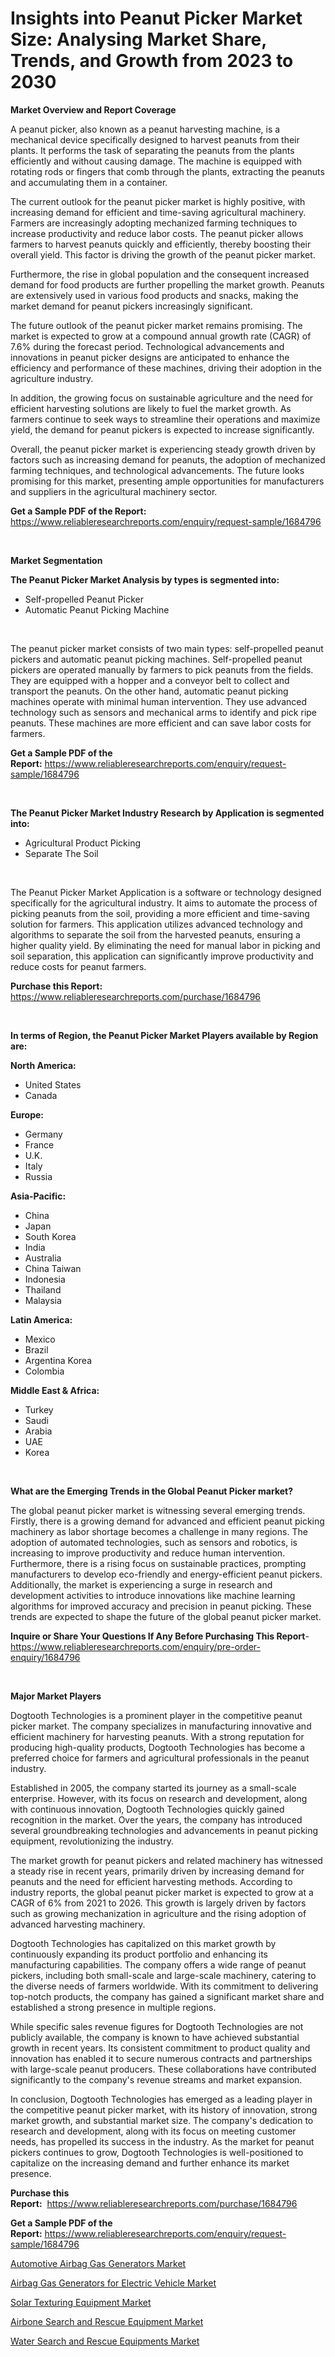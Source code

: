<p><h1>Insights into Peanut Picker Market Size: Analysing Market Share, Trends, and Growth from 2023 to 2030</h1></p><p><strong>Market Overview and Report Coverage</strong></p>
<p><p>A peanut picker, also known as a peanut harvesting machine, is a mechanical device specifically designed to harvest peanuts from their plants. It performs the task of separating the peanuts from the plants efficiently and without causing damage. The machine is equipped with rotating rods or fingers that comb through the plants, extracting the peanuts and accumulating them in a container.</p><p>The current outlook for the peanut picker market is highly positive, with increasing demand for efficient and time-saving agricultural machinery. Farmers are increasingly adopting mechanized farming techniques to increase productivity and reduce labor costs. The peanut picker allows farmers to harvest peanuts quickly and efficiently, thereby boosting their overall yield. This factor is driving the growth of the peanut picker market.</p><p>Furthermore, the rise in global population and the consequent increased demand for food products are further propelling the market growth. Peanuts are extensively used in various food products and snacks, making the market demand for peanut pickers increasingly significant.</p><p>The future outlook of the peanut picker market remains promising. The market is expected to grow at a compound annual growth rate (CAGR) of 7.6% during the forecast period. Technological advancements and innovations in peanut picker designs are anticipated to enhance the efficiency and performance of these machines, driving their adoption in the agriculture industry.</p><p>In addition, the growing focus on sustainable agriculture and the need for efficient harvesting solutions are likely to fuel the market growth. As farmers continue to seek ways to streamline their operations and maximize yield, the demand for peanut pickers is expected to increase significantly.</p><p>Overall, the peanut picker market is experiencing steady growth driven by factors such as increasing demand for peanuts, the adoption of mechanized farming techniques, and technological advancements. The future looks promising for this market, presenting ample opportunities for manufacturers and suppliers in the agricultural machinery sector.</p></p>
<p><strong>Get a Sample PDF of the Report:</strong> <a href="https://www.reliableresearchreports.com/enquiry/request-sample/1684796">https://www.reliableresearchreports.com/enquiry/request-sample/1684796</a></p>
<p>&nbsp;</p>
<p><strong>Market Segmentation</strong></p>
<p><strong>The Peanut Picker Market Analysis by types is segmented into:</strong></p>
<p><ul><li>Self-propelled Peanut Picker</li><li>Automatic Peanut Picking Machine</li></ul></p>
<p>&nbsp;</p>
<p><p>The peanut picker market consists of two main types: self-propelled peanut pickers and automatic peanut picking machines. Self-propelled peanut pickers are operated manually by farmers to pick peanuts from the fields. They are equipped with a hopper and a conveyor belt to collect and transport the peanuts. On the other hand, automatic peanut picking machines operate with minimal human intervention. They use advanced technology such as sensors and mechanical arms to identify and pick ripe peanuts. These machines are more efficient and can save labor costs for farmers.</p></p>
<p><strong>Get a Sample PDF of the Report:</strong>&nbsp;<a href="https://www.reliableresearchreports.com/enquiry/request-sample/1684796">https://www.reliableresearchreports.com/enquiry/request-sample/1684796</a></p>
<p>&nbsp;</p>
<p><strong>The Peanut Picker Market Industry Research by Application is segmented into:</strong></p>
<p><ul><li>Agricultural Product Picking</li><li>Separate The Soil</li></ul></p>
<p>&nbsp;</p>
<p><p>The Peanut Picker Market Application is a software or technology designed specifically for the agricultural industry. It aims to automate the process of picking peanuts from the soil, providing a more efficient and time-saving solution for farmers. This application utilizes advanced technology and algorithms to separate the soil from the harvested peanuts, ensuring a higher quality yield. By eliminating the need for manual labor in picking and soil separation, this application can significantly improve productivity and reduce costs for peanut farmers.</p></p>
<p><strong>Purchase this Report:</strong>&nbsp; <a href="https://www.reliableresearchreports.com/purchase/1684796">https://www.reliableresearchreports.com/purchase/1684796</a></p>
<p>&nbsp;</p>
<p><strong>In terms of Region, the Peanut Picker Market Players available by Region are:</strong></p>
<p>
    <p> <strong> North America: </strong>
        <ul>
            <li>United States</li>
            <li>Canada</li>
        </ul>
        </p> 
    <p> <strong> Europe: </strong>
        <ul>
            <li>Germany</li>
            <li>France</li>
            <li>U.K.</li>
            <li>Italy</li>
            <li>Russia</li>
        </ul>
        </p> 
    <p> <strong> Asia-Pacific: </strong>
        <ul>
            <li>China</li>
            <li>Japan</li>
            <li>South Korea</li>
            <li>India</li>
            <li>Australia</li>
            <li>China Taiwan</li>
            <li>Indonesia</li>
            <li>Thailand</li>
            <li>Malaysia</li>
        </ul>
        </p> 
    <p> <strong> Latin America: </strong>
        <ul>
            <li>Mexico</li>
            <li>Brazil</li>
            <li>Argentina Korea</li>
            <li>Colombia</li>
        </ul>
        </p> 
    <p> <strong> Middle East & Africa: </strong>
        <ul>
            <li>Turkey</li>
            <li>Saudi</li>
            <li>Arabia</li>
            <li>UAE</li>
            <li>Korea</li>
        </ul>
    </p>
    </p>
<p>&nbsp;</p>
<p><strong>What are the Emerging Trends in the Global Peanut Picker market?</strong></p>
<p><p>The global peanut picker market is witnessing several emerging trends. Firstly, there is a growing demand for advanced and efficient peanut picking machinery as labor shortage becomes a challenge in many regions. The adoption of automated technologies, such as sensors and robotics, is increasing to improve productivity and reduce human intervention. Furthermore, there is a rising focus on sustainable practices, prompting manufacturers to develop eco-friendly and energy-efficient peanut pickers. Additionally, the market is experiencing a surge in research and development activities to introduce innovations like machine learning algorithms for improved accuracy and precision in peanut picking. These trends are expected to shape the future of the global peanut picker market.</p></p>
<p><strong>Inquire or Share Your Questions If Any Before Purchasing This Report</strong>- <a href="https://www.reliableresearchreports.com/enquiry/pre-order-enquiry/1684796">https://www.reliableresearchreports.com/enquiry/pre-order-enquiry/1684796</a></p>
<p>&nbsp;</p>
<p><strong>Major Market Players</strong></p>
<p><p>Dogtooth Technologies is a prominent player in the competitive peanut picker market. The company specializes in manufacturing innovative and efficient machinery for harvesting peanuts. With a strong reputation for producing high-quality products, Dogtooth Technologies has become a preferred choice for farmers and agricultural professionals in the peanut industry.</p><p>Established in 2005, the company started its journey as a small-scale enterprise. However, with its focus on research and development, along with continuous innovation, Dogtooth Technologies quickly gained recognition in the market. Over the years, the company has introduced several groundbreaking technologies and advancements in peanut picking equipment, revolutionizing the industry.</p><p>The market growth for peanut pickers and related machinery has witnessed a steady rise in recent years, primarily driven by increasing demand for peanuts and the need for efficient harvesting methods. According to industry reports, the global peanut picker market is expected to grow at a CAGR of 6% from 2021 to 2026. This growth is largely driven by factors such as growing mechanization in agriculture and the rising adoption of advanced harvesting machinery.</p><p>Dogtooth Technologies has capitalized on this market growth by continuously expanding its product portfolio and enhancing its manufacturing capabilities. The company offers a wide range of peanut pickers, including both small-scale and large-scale machinery, catering to the diverse needs of farmers worldwide. With its commitment to delivering top-notch products, the company has gained a significant market share and established a strong presence in multiple regions.</p><p>While specific sales revenue figures for Dogtooth Technologies are not publicly available, the company is known to have achieved substantial growth in recent years. Its consistent commitment to product quality and innovation has enabled it to secure numerous contracts and partnerships with large-scale peanut producers. These collaborations have contributed significantly to the company's revenue streams and market expansion.</p><p>In conclusion, Dogtooth Technologies has emerged as a leading player in the competitive peanut picker market, with its history of innovation, strong market growth, and substantial market size. The company's dedication to research and development, along with its focus on meeting customer needs, has propelled its success in the industry. As the market for peanut pickers continues to grow, Dogtooth Technologies is well-positioned to capitalize on the increasing demand and further enhance its market presence.</p></p>
<p><strong>Purchase this Report:</strong>&nbsp;&nbsp;<a href="https://www.reliableresearchreports.com/purchase/1684796">https://www.reliableresearchreports.com/purchase/1684796</a></p>
<p></p>
<p><strong>Get a Sample PDF of the Report:</strong>&nbsp;<a href="https://www.reliableresearchreports.com/enquiry/request-sample/1684796">https://www.reliableresearchreports.com/enquiry/request-sample/1684796</a></p>
<p><p><a href="https://medium.com/@lorenzmayer1995/automotive-airbag-gas-generators-market-size-and-market-trends-complete-industry-overview-2023-to-90c3c5630ed8">Automotive Airbag Gas Generators Market</a></p><p><a href="https://medium.com/@merrittrice2023/airbag-gas-generators-for-electric-vehicle-market-share-evolution-and-market-growth-trends-334359e04919">Airbag Gas Generators for Electric Vehicle Market</a></p><p><a href="https://www.linkedin.com/pulse/solar-texturing-equipment-market-research-report-unlocks/">Solar Texturing Equipment Market</a></p><p><a href="https://www.linkedin.com/pulse/airbone-search-rescue-equipment-market-challenges-opportunities/">Airbone Search and Rescue Equipment Market</a></p><p><a href="https://www.linkedin.com/pulse/water-search-rescue-equipments-market-research-report-provides/">Water Search and Rescue Equipments Market</a></p></p>